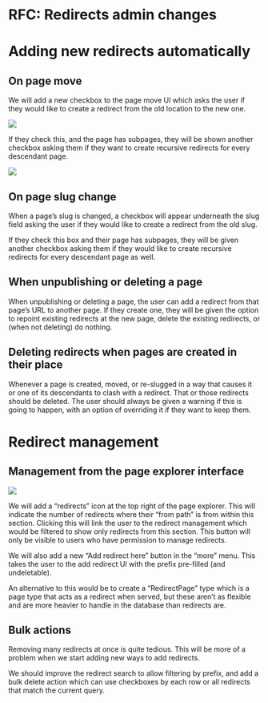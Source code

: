 # RFC: Redirects admin changes

# Adding new redirects automatically
## On page move

We will add a new checkbox to the page move UI which asks the user if they would like to create a redirect from the old location to the new one.

![](https://d2mxuefqeaa7sj.cloudfront.net/s_C6D086527C63F45E9EA73587C2533A89CBE7313C89FA1DC0882B73424CAB09BB_1552329395110_Screenshot_2019-03-11+Wagtail+-+Move+Blog1.png)


If they check this, and the page has subpages, they will be shown another checkbox asking them if they want to create recursive redirects for every descendant page.

![](https://d2mxuefqeaa7sj.cloudfront.net/s_C6D086527C63F45E9EA73587C2533A89CBE7313C89FA1DC0882B73424CAB09BB_1552329038086_Screenshot_2019-03-11+Wagtail+-+Move+Blog2.png)

## On page slug change

When a page’s slug is changed, a checkbox will appear underneath the slug field asking the user if they would like to create a redirect from the old slug.

If they check this box and their page has subpages, they will be given another checkbox asking them if they would like to create recursive redirects for every descendant page as well.

## When unpublishing or deleting a page

When unpublishing or deleting a page, the user can add a redirect from that page’s URL to another page. If they create one, they will be given the option to repoint existing redirects at the new page, delete the existing redirects, or (when not deleting) do nothing.

## Deleting redirects when pages are created in their place

Whenever a page is created, moved, or re-slugged in a way that causes it or one of its descendants to clash with a redirect. That or those redirects should be deleted. The user should always be given a warning if this is going to happen, with an option of overriding it if they want to keep them.

# Redirect management
## Management from the page explorer interface
![](https://d2mxuefqeaa7sj.cloudfront.net/s_C6D086527C63F45E9EA73587C2533A89CBE7313C89FA1DC0882B73424CAB09BB_1552329309392_Screenshot_2019-03-11+Wagtail+-+Exploring+Welcome+to+the+Wagtail+Bakery+1.png)


We will add a “redirects” icon at the top right of the page explorer. This will indicate the number of redirects where their “from path” is from within this section. Clicking this will link the user to the redirect management which would be filtered to show only redirects from this section. This button will only be visible to users who have permission to manage redirects.

We will also add a new “Add redirect here” button in the “more” menu. This takes the user to the add redirect UI with the prefix pre-filled (and undeletable).

An alternative to this would be to create a “RedirectPage” type which is a page type that acts as a redirect when served, but these aren’t as flexible and are more heavier to handle in the database than redirects are.

## Bulk actions

Removing many redirects at once is quite tedious. This will be more of a problem when we start adding new ways to add redirects.

We should improve the redirect search to allow filtering by prefix, and add a bulk delete action which can use checkboxes by each row or all redirects that match the current query.

